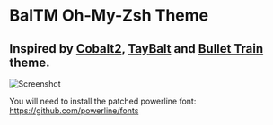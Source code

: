 # BalTM Oh-My-Zsh Theme

## Inspired by [Cobalt2](https://github.com/wesbos/Cobalt2-iterm), [TayBalt](https://github.com/taylorotwell/shell) and [Bullet Train](https://github.com/caiogondim/bullet-train-oh-my-zsh-theme) theme.



![Screenshot](http://i.imgur.com/RHdNPOv.png)


You will need to install the patched powerline font: <https://github.com/powerline/fonts>
